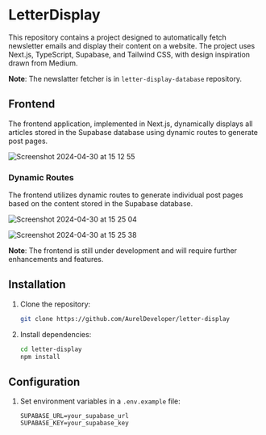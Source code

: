 # LetterDisplay

This repository contains a project designed to automatically fetch newsletter emails and display their content on a website. The project uses Next.js, TypeScript, Supabase, and Tailwind CSS, with design inspiration drawn from Medium.

**Note**: The newslatter fetcher is in `letter-display-database` repository.

## Frontend

The frontend application, implemented in Next.js, dynamically displays all articles stored in the Supabase database using dynamic routes to generate post pages.

![Screenshot 2024-04-30 at 15 12 55](https://github.com/AurelDeveloper/letter-display/assets/150530607/dd287e59-8560-4cdd-b511-01b9bad0e53c)

### Dynamic Routes

The frontend utilizes dynamic routes to generate individual post pages based on the content stored in the Supabase database.

![Screenshot 2024-04-30 at 15 25 04](https://github.com/AurelDeveloper/letter-display/assets/150530607/47fff1d3-ea0c-4132-8775-4ace8ca5062a)

![Screenshot 2024-04-30 at 15 25 38](https://github.com/AurelDeveloper/letter-display/assets/150530607/88abddc7-618a-4966-89c7-bc788f29827a)

**Note**: The frontend is still under development and will require further enhancements and features.

## Installation

1. Clone the repository:

   ```bash
   git clone https://github.com/AurelDeveloper/letter-display
   ```

2. Install dependencies:

   ```bash
   cd letter-display
   npm install
   ```

## Configuration

1. Set environment variables in a `.env.example` file:

   ```plaintext
   SUPABASE_URL=your_supabase_url
   SUPABASE_KEY=your_supabase_key
   ```
